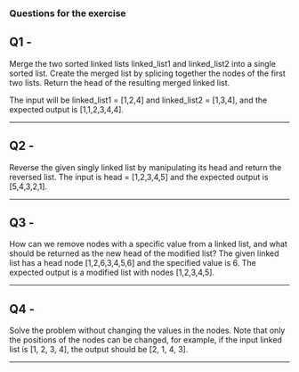 ### Questions for the exercise

## Q1 -

Merge the two sorted linked lists linked_list1 and linked_list2 into a single sorted list. Create the merged list by splicing together the nodes of the first two lists. Return the head of the resulting merged linked list.

The input will be linked_list1 = [1,2,4] and linked_list2 = [1,3,4], and the expected output is [1,1,2,3,4,4].

---

## Q2 -

Reverse the given singly linked list by manipulating its head and return the reversed list. The input is head = [1,2,3,4,5] and the expected output is [5,4,3,2,1].

---

## Q3 -

How can we remove nodes with a specific value from a linked list, and what should be returned as the new head of the modified list? The given linked list has a head node [1,2,6,3,4,5,6] and the specified value is 6. The expected output is a modified list with nodes [1,2,3,4,5].

---

## Q4 -

Solve the problem without changing the values in the nodes. Note that only the positions of the nodes can be changed, for example, if the input linked list is [1, 2, 3, 4], the output should be [2, 1, 4, 3].

---
